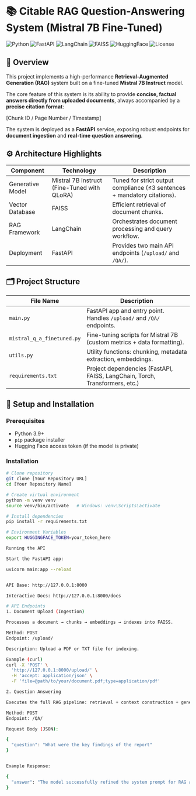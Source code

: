 # 📚 Citable RAG Question-Answering System (Mistral 7B Fine-Tuned)

![Python](https://img.shields.io/badge/python-3.9%2B-blue?logo=python)
![FastAPI](https://img.shields.io/badge/FastAPI-0.110+-green?logo=fastapi)
![LangChain](https://img.shields.io/badge/LangChain-RAG-orange?logo=chainlink)
![FAISS](https://img.shields.io/badge/VectorDB-FAISS-lightgrey?logo=sqlite)
![HuggingFace](https://img.shields.io/badge/Model-Mistral%207B-yellow?logo=huggingface)
![License](https://img.shields.io/badge/License-MIT-purple)


## 🌟 Overview
This project implements a high-performance **Retrieval-Augmented Generation (RAG)** system built on a fine-tuned **Mistral 7B Instruct** model.  

The core feature of this system is its ability to provide **concise, factual answers directly from uploaded documents**, always accompanied by a **precise citation format**:

[Chunk ID / Page Number / Timestamp]


The system is deployed as a **FastAPI** service, exposing robust endpoints for **document ingestion** and **real-time question answering**.


## ⚙️ Architecture Highlights

| Component         | Technology                               | Description                                                                 |
|-------------------|-------------------------------------------|-----------------------------------------------------------------------------|
| Generative Model  | Mistral 7B Instruct (Fine-Tuned with QLoRA) | Tuned for strict output compliance (≤3 sentences + mandatory citations).     |
| Vector Database   | FAISS                                     | Efficient retrieval of document chunks.                                     |
| RAG Framework     | LangChain                                 | Orchestrates document processing and query workflow.                        |
| Deployment        | FastAPI                                   | Provides two main API endpoints (`/upload/` and `/QA/`).                    |


## 🗂️ Project Structure

| File Name                  | Description                                                                 |
|-----------------------------|-----------------------------------------------------------------------------|
| `main.py`                  | FastAPI app and entry point. Handles `/upload/` and `/QA/` endpoints.       |
| `mistral_q_a_finetuned.py` | Fine-tuning scripts for Mistral 7B (custom metrics + data formatting).      |
| `utils.py`                 | Utility functions: chunking, metadata extraction, embeddings.               |
| `requirements.txt`         | Project dependencies (FastAPI, FAISS, LangChain, Torch, Transformers, etc.) |



## 🚀 Setup and Installation

### Prerequisites
- Python 3.9+
- `pip` package installer
- Hugging Face access token (if the model is private)

### Installation
```bash
# Clone repository
git clone [Your Repository URL]
cd [Your Repository Name]

# Create virtual environment
python -m venv venv
source venv/bin/activate   # Windows: venv\Scripts\activate

# Install dependencies
pip install -r requirements.txt

# Environment Variables
export HUGGINGFACE_TOKEN=your_token_here

Running the API

Start the FastAPI app:

uvicorn main:app --reload


API Base: http://127.0.0.1:8000

Interactive Docs: http://127.0.0.1:8000/docs

# API Endpoints
1. Document Upload (Ingestion)

Processes a document → chunks → embeddings → indexes into FAISS.

Method: POST
Endpoint: /upload/

Description: Upload a PDF or TXT file for indexing.

Example (curl)
curl -X 'POST' \
  'http://127.0.0.1:8000/upload/' \
  -H 'accept: application/json' \
  -F 'file=@path/to/your/document.pdf;type=application/pdf'

2. Question Answering

Executes the full RAG pipeline: retrieval + context construction + generation.

Method: POST
Endpoint: /QA/

Request Body (JSON):

{
  "question": "What were the key findings of the report"
}


Example Response:

{
  "answer": "The model successfully refined the system prompt for RAG and was deployed to Hugging Face Spaces. [Chunk ID: 15 / Page Number: 2 / Timestamp: 00:03:45]"
}

